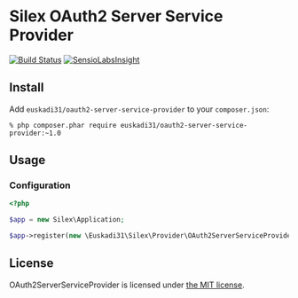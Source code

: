 # Silex OAuth2 Server Service Provider

[![Build Status](https://travis-ci.org/euskadi31/OAuth2ServerServiceProvider.svg?branch=master)](https://travis-ci.org/euskadi31/OAuth2ServerServiceProvider)
[![SensioLabsInsight](https://insight.sensiolabs.com/projects/060794b2-c8f1-4713-81fa-4aa29494e111/mini.png)](https://insight.sensiolabs.com/projects/060794b2-c8f1-4713-81fa-4aa29494e111)


## Install

Add `euskadi31/oauth2-server-service-provider` to your `composer.json`:

    % php composer.phar require euskadi31/oauth2-server-service-provider:~1.0

## Usage

### Configuration

```php
<?php

$app = new Silex\Application;

$app->register(new \Euskadi31\Silex\Provider\OAuth2ServerServiceProvider);
```

## License

OAuth2ServerServiceProvider is licensed under [the MIT license](LICENSE.md).
